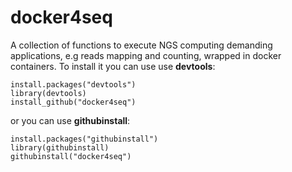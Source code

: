 # docker4seq
A collection of functions to execute NGS computing demanding applications, e.g reads mapping and counting, wrapped in docker containers.
To install it you can use use **devtools**:
```
install.packages("devtools")
library(devtools)
install_github("docker4seq")
```
or you can use **githubinstall**:
```
install.packages("githubinstall")
library(githubinstall)
githubinstall("docker4seq")
```


